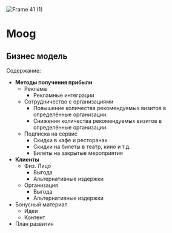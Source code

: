 ![Frame 41 (1)](https://user-images.githubusercontent.com/57683566/120104570-b94eca80-c15d-11eb-961d-97b024f8a44c.jpg)
# Moog

## Бизнес модель 
Содержание:
-	__Методы получения прибыли__
    - Реклама 
        -	Рекламные интеграции 
    - Сотрудничество с организациями
        - Повышение количества рекомендуемых визитов в определённые организации.
        - Снижения количества рекомендуемых визитов в определённые организации.
    - Подписка на сервис
        - Скидки в кафе и ресторанах
        - Скидки на билеты в театр, кино и т.д.
        - Билеты на закрытые мероприятия
- __Клиенты__
    - Физ. Лицо
        - Выгода
        - Альтернативные издержки
    - Организация
        - Выгода
        - Альтернативные издержки
- Бонусный материал
    - Идеи
    - Контент
- План развития
